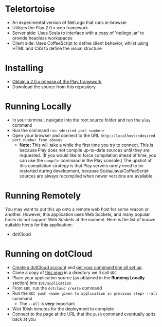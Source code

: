 # Teletortoise

* An experimental version of NetLogo that runs in-browser
* Utilizes the Play 2.0.x web framework
* Server side: Uses Scala to interface with a copy of 'netlogo.jar' to provide headless workspaces
* Client side: Uses CoffeeScript to define client behavior, whilst using HTML and CSS to define the visual structure

# Installing

* [Obtain a 2.0.x release of the Play framework](http://www.playframework.org/download)
* Download the source from this repository

# Running Locally

* In your terminal, navigate into the root source folder and run the `play` command
* Run the command `run <desired port number>`
* Open your browser and connect to the URL `http://localhost:<desired port number from above>`
  * __Note:__ This will take a while the first time you try to connect.  This is because Play does not compile up-to-date sources until they are requested.  (If you would like to force compilation ahead of time, you can use the `compile` command in the Play console.)  The upshot of this compilation strategy is that Play servers rarely need to be restarted during development, because Scala/Java/CoffeeScript sources are always recompiled when newer versions are available.

# Running Remotely

You may want to put this up onto a remote web host for some reason or another.  However, this application uses Web Sockets, and many popular hosts do not support Web Sockets at the moment.  Here is the list of known suitable hosts for this application:

* dotCloud

# Running on dotCloud

* [Create a dotCloud account](https://www.dotcloud.com/) and [get your command line all set up](http://docs.dotcloud.com/0.4/firststeps/install/#installation-instructions).
* Clone a copy of [this repo](https://github.com/mchv/play2-on-dotcloud) in a directory we'll call `$DC`
* Place your application source (as obtained in the __Running Locally__ section) into `$DC/application`
* From `$DC`, run the `dotcloud create` command
* Run the `$DC push <name given to application in previous step> --all` command
  * The `--all` is ___very___ important
* Wait 10ish minutes for the deployment to complete
* Connect to the page at the URL that the `push` command eventually spits back at you

